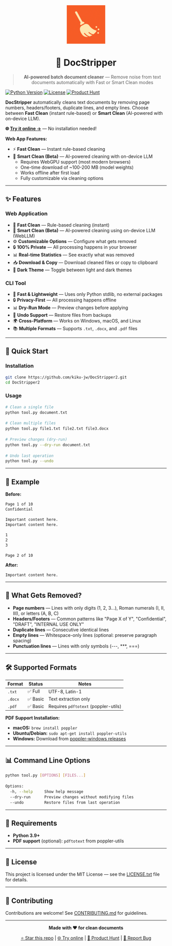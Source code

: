 <div align="center">
  <img src="docs/assets/icon.svg?v=2" alt="DocStripper Logo" width="120">
  
  # 🧹 DocStripper
  
  > **AI-powered batch document cleaner** — Remove noise from text documents automatically with Fast or Smart Clean modes
</div>

[![Python Version](https://img.shields.io/badge/python-3.9%2B-blue.svg)](https://www.python.org/downloads/)
[![License](https://img.shields.io/badge/license-MIT-green.svg)](LICENSE.txt)
[![Product Hunt](https://img.shields.io/badge/Product%20Hunt-Featured-orange)](https://www.producthunt.com/products/docstripper)

**DocStripper** automatically cleans text documents by removing page numbers, headers/footers, duplicate lines, and empty lines. Choose between **Fast Clean** (instant rule-based) or **Smart Clean** (AI-powered with on-device LLM).

**🌐 [Try it online →](https://kiku-jw.github.io/DocStripper2/)** — No installation needed!

**Web App Features:**
- ⚡ **Fast Clean** — Instant rule-based cleaning
- 🤖 **Smart Clean (Beta)** — AI-powered cleaning with on-device LLM
  - Requires WebGPU support (most modern browsers)
  - One-time download of ~100-200 MB (model weights)
  - Works offline after first load
  - Fully customizable via cleaning options

---

## ✨ Features

### Web Application
- 🚀 **Fast Clean** — Rule-based cleaning (instant)
- 🤖 **Smart Clean (Beta)** — AI-powered cleaning using on-device LLM (WebLLM)
- ⚙️ **Customizable Options** — Configure what gets removed
- 🔒 **100% Private** — All processing happens in your browser
- 📊 **Real-time Statistics** — See exactly what was removed
- 📥 **Download & Copy** — Download cleaned files or copy to clipboard
- 🎨 **Dark Theme** — Toggle between light and dark themes

### CLI Tool
- 🚀 **Fast & Lightweight** — Uses only Python stdlib, no external packages
- 🔒 **Privacy-First** — All processing happens offline
- 📊 **Dry-Run Mode** — Preview changes before applying
- 🔄 **Undo Support** — Restore files from backups
- 🌍 **Cross-Platform** — Works on Windows, macOS, and Linux
- 📚 **Multiple Formats** — Supports `.txt`, `.docx`, and `.pdf` files

---

## 🎯 Quick Start

### Installation

```bash
git clone https://github.com/kiku-jw/DocStripper2.git
cd DocStripper2
```

### Usage

```bash
# Clean a single file
python tool.py document.txt

# Clean multiple files
python tool.py file1.txt file2.txt file3.docx

# Preview changes (dry-run)
python tool.py --dry-run document.txt

# Undo last operation
python tool.py --undo
```

---

## 📖 Example

**Before:**
```
Page 1 of 10
Confidential

Important content here.
Important content here.

1
2
3

Page 2 of 10
```

**After:**
```
Important content here.
```

---

## 🎨 What Gets Removed?

- **Page numbers** — Lines with only digits (1, 2, 3...), Roman numerals (I, II, III), or letters (A, B, C)
- **Headers/Footers** — Common patterns like "Page X of Y", "Confidential", "DRAFT", "INTERNAL USE ONLY"
- **Duplicate lines** — Consecutive identical lines
- **Empty lines** — Whitespace-only lines (optional: preserve paragraph spacing)
- **Punctuation lines** — Lines with only symbols (---, ***, ===)

---

## 🛠️ Supported Formats

| Format | Status | Notes |
|--------|--------|-------|
| `.txt` | ✅ Full | UTF-8, Latin-1 |
| `.docx` | ✅ Basic | Text extraction only |
| `.pdf` | ✅ Basic | Requires `pdftotext` (poppler-utils) |

**PDF Support Installation:**

- **macOS:** `brew install poppler`
- **Ubuntu/Debian:** `sudo apt-get install poppler-utils`
- **Windows:** Download from [poppler-windows releases](https://github.com/oschwartz10612/poppler-windows/releases/)

---

## 📊 Command Line Options

```bash
python tool.py [OPTIONS] [FILES...]

Options:
  -h, --help     Show help message
  --dry-run      Preview changes without modifying files
  --undo         Restore files from last operation
```

---

## 🔧 Requirements

- **Python 3.9+**
- **PDF support** (optional): `pdftotext` from poppler-utils

---

## 📝 License

This project is licensed under the MIT License — see the [LICENSE.txt](LICENSE.txt) file for details.

---

## 🤝 Contributing

Contributions are welcome! See [CONTRIBUTING.md](CONTRIBUTING.md) for guidelines.

---

<div align="center">

**Made with ❤️ for clean documents**

[⭐ Star this repo](https://github.com/kiku-jw/DocStripper2) | [🌐 Try online](https://kiku-jw.github.io/DocStripper2/) | [🚀 Product Hunt](https://www.producthunt.com/products/docstripper) | [🐛 Report Bug](https://github.com/kiku-jw/DocStripper2/issues)

</div>
